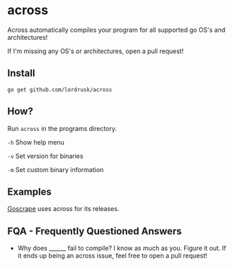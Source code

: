 across
======
Across automatically compiles your program
for all supported go OS's and architectures!

If I'm missing any OS's or architectures, open
a pull request!

Install
-------
`go get github.com/lordrusk/across`

How?
----
Run `across` in the programs directory.

`-h` Show help menu

`-v` Set version for binaries

`-m` Set custom binary information

Examples
--------
[Goscrape](https://github.com/lordrusk/goscrape) uses across for its releases.

FQA - Frequently Questioned Answers
-----------------------------------
- Why does ______ fail to compile?
	I know as much as you. Figure it out.
	If it ends up being an across issue,
	feel free to open a pull request!

